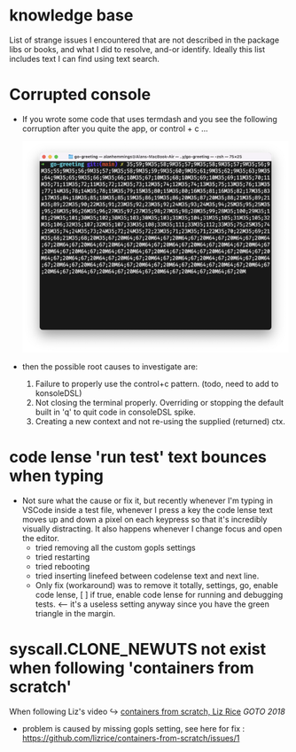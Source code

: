 # knowledge base

List of strange issues I encountered that are not described in the package libs or books, and what I did to resolve, and-or identify. Ideally this list includes text I can find using text search.

# Corrupted console

-   If you wrote some code that uses termdash and you see the following corruption after you quite the app, or control + c ...

    ![docs/img/dontcloseconsole.png](docs/img/dontcloseconsole.png)

-   then the possible root causes to investigate are:

    1. Failure to properly use the control+c pattern. (todo, need to add to konsoleDSL)
    2. Not closing the terminal properly. Overriding or stopping the default built in 'q' to quit code in consoleDSL spike.
    3. Creating a new context and not re-using the supplied (returned) ctx.

# code lense 'run test' text bounces when typing

-   Not sure what the cause or fix it, but recently whenever I'm typing in VSCode inside a test file, whenever I press a key the code lense text moves up and down a pixel on each keypress so that it's incredibly visually distracting. It also happens whenever I change focus and open the editor.
    - tried removing all the custom gopls settings
    - tried restarting
    - tried rebooting
    - tried inserting linefeed between codelense text and next line.
    - Only fix (workaround) was to remove it totally, settings, go, enable code lense, [ ] if true, enable code lense for running and debugging tests. <-- it's a useless setting anyway since you have the green triangle in the margin.

# syscall.CLONE_NEWUTS not exist when following 'containers from scratch'

When following Liz's video ↪ [containers from scratch, Liz Rice](https://www.youtube.com/watch?v=8fi7uSYlOdc) _GOTO 2018_

- problem is caused by missing gopls setting, see here for fix : https://github.com/lizrice/containers-from-scratch/issues/1